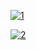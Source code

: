 <a href="https://postimg.cc/N5xzyRVp" target="_blank"><img src="https://i.postimg.cc/N5xzyRVp/1.png" alt="1"/></a>

<a href="https://postimg.cc/LJ60jnFR" target="_blank"><img src="https://i.postimg.cc/LJ60jnFR/2.png" alt="2"/></a><br/><br/>

